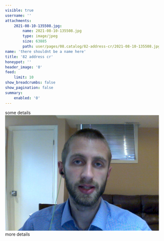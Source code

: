 ```yaml
---
visible: true
username: ''
attachments:
    2021-08-10-135508.jpg:
        name: 2021-08-10-135508.jpg
        type: image/jpeg
        size: 63885
        path: user/pages/08.catalog/82-address-cr/2021-08-10-135508.jpg
name: 'there shouldnt be a name here'
title: '82 address cr'
honeypot: ''
header_image: '0'
feed:
    limit: 10
show_breadcrumbs: false
show_pagination: false
summary:
    enabled: '0'
---
```


some details
![](2021-08-10-135508.jpg)
more details